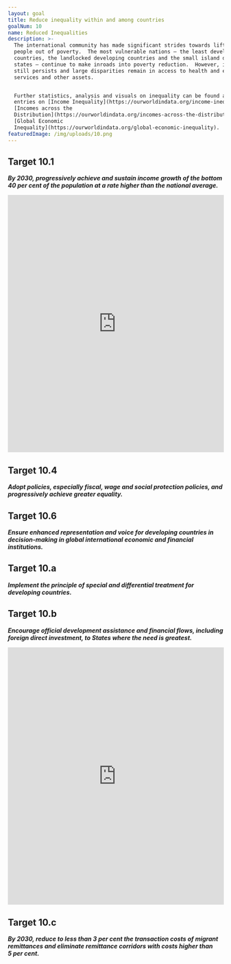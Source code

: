 ```yaml
---
layout: goal
title: Reduce inequality within and among countries
goalNum: 10
name: Reduced Inequalities
description: >-
  The international community has made significant strides towards lifting
  people out of poverty.  The most vulnerable nations – the least developed
  countries, the landlocked developing countries and the small island developing
  states – continue to make inroads into poverty reduction.  However, inequality
  still persists and large disparities remain in access to health and education
  services and other assets.


  Further statistics, analysis and visuals on inequality can be found at our
  entries on [Income Inequality](https://ourworldindata.org/income-inequality),
  [Incomes across the
  Distribution](https://ourworldindata.org/incomes-across-the-distribution) and
  [Global Economic
  Inequality](https://ourworldindata.org/global-economic-inequality).
featuredImage: /img/uploads/10.png
---
```

## Target 10.1

**_By 2030, progressively achieve and sustain income growth of the bottom 40 per cent of the population at a rate higher than the national average._**

<iframe src="https://ourworldindata.org/grapher/annualized-average-growth-rate-in-per-capita-real-survey-mean-consumption-or-income-bottom-40-of-population" style="width: 100%; height: 600px; border: 0px none;"></iframe>



## Target 10.4

_**Adopt policies, especially fiscal, wage and social protection policies, and progressively achieve greater equality.**_



## **Target 10.6**

**_Ensure enhanced representation and voice for developing countries in decision-making in global international economic and financial institutions._**



## Target 10.a

_**Implement the principle of special and differential treatment for developing countries.**_



## **Target 10.b**

_**Encourage official development assistance and financial flows, including foreign direct investment, to States where the need is greatest.**_

<iframe src="https://owid.cloud/grapher/net-official-development-assistance-and-aid-received" style="width: 100%; height: 600px; border: 0px none;"></iframe>



## **Target 10.c**

_**By 2030, reduce to less than 3 per cent the transaction costs of migrant remittances and eliminate remittance corridors with costs higher than 5 per cent.**_
